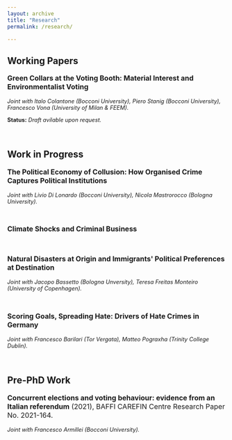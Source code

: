 ```yaml
---
layout: archive
title: "Research"
permalink: /research/

---
```

## **Working Papers**

<p style="font-size: 1rem"><b>Green Collars at the Voting Booth: Material Interest and Environmentalist Voting</b></p>
<p style="font-size: 0.8rem"><i>Joint with Italo Colantone (Bocconi University), Piero Stanig (Bocconi University), Francesco Vona (University of Milan & FEEM).</i></p>
<p style="font-size: 0.8rem"><b>Status:</b> <i>Draft avilable upon request.</i></p>

<br>

## **Work in Progress**


<p style="font-size: 1rem"><b>The Political Economy of Collusion: How Organised Crime Captures Political Institutions</b></p>
<p style="font-size: 0.8rem"><i>Joint with Livio Di Lonardo (Bocconi University), Nicola Mastrorocco (Bologna University).</i></p>

<br>

<p style="font-size: 1rem"><b>Climate Shocks and Criminal Business</b></p>

<br>

<p style="font-size: 1rem"><b>Natural Disasters at Origin and Immigrants' Political Preferences at Destination</b></p>
<p style="font-size: 0.8rem"><i>Joint with Jacopo Bassetto (Bologna Unversity), Teresa Freitas Monteiro (University of Copenhagen).</i></p>


<br>

<p style="font-size: 1rem"><b>Scoring Goals, Spreading Hate: Drivers of Hate Crimes in Germany</b></p>
<p style="font-size: 0.8rem"><i>Joint with Francesco Barilari (Tor Vergata), Matteo Pograxha (Trinity College Dublin).</i></p>

<br>


## **Pre-PhD Work**

<p style="font-size: 1rem"><b>Concurrent elections and voting behaviour: evidence from an Italian referendum</b> (2021), BAFFI CAREFIN Centre Research Paper No. 2021-164.</p>
<p style="font-size: 0.8rem"><i>Joint with Francesco Armillei (Bocconi University).</i></p>


